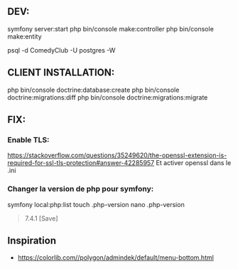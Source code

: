 ## DEV:

symfony server:start
php bin/console make:controller
php bin/console make:entity

psql -d ComedyClub -U postgres -W


## CLIENT INSTALLATION:

php bin/console doctrine:database:create
php bin/console doctrine:migrations:diff
php bin/console doctrine:migrations:migrate


## FIX:

### Enable TLS:
https://stackoverflow.com/questions/35249620/the-openssl-extension-is-required-for-ssl-tls-protection#answer-42285957
Et activer openssl dans le .ini

### Changer la version de php pour symfony:
symfony local:php:list
touch .php-version
nano .php-version
> 7.4.1
> [Save]


## Inspiration

* https://colorlib.com//polygon/admindek/default/menu-bottom.html